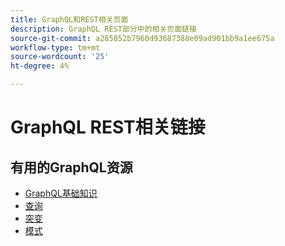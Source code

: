 ```yaml
---
title: GraphQL和REST相关页面
description: GraphQL REST部分中的相关页面链接
source-git-commit: a285852b7960d93687388e09ad901bb9a1ee675a
workflow-type: tm+mt
source-wordcount: '25'
ht-degree: 4%

---
```


# GraphQL REST相关链接

## 有用的GraphQL资源

* [GraphQL基础知识](../graphql-rest/intro-graphql.md)
* [查询](../graphql-rest/graphql-queries.md)
* [突变](../graphql-rest/graphql-mutations.md)
* [模式](../graphql-rest/graphql-schema.md)

